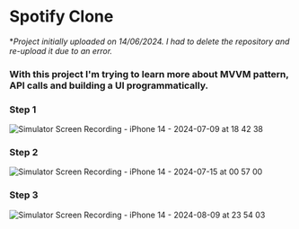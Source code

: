 # Spotify Clone

**Project initially uploaded on 14/06/2024. I had to delete the repository and re-upload it due to an error.*

### With this project I'm trying to learn more about MVVM pattern, API calls and building a UI programmatically. ###


### Step 1  

![Simulator Screen Recording - iPhone 14 - 2024-07-09 at 18 42 38](https://github.com/isTheo/SpotifyClone/assets/149708189/525c6339-8660-4ab0-8d81-420019565a79)


### Step 2  

![Simulator Screen Recording - iPhone 14 - 2024-07-15 at 00 57 00](https://github.com/user-attachments/assets/d109dc38-760e-456f-bd74-97223586496a)  



### Step 3  

![Simulator Screen Recording - iPhone 14 - 2024-08-09 at 23 54 03](https://github.com/user-attachments/assets/4fd6b740-6d27-4b18-943a-9007ea702930)
